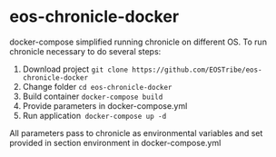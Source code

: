 # eos-chronicle-docker
docker-compose simplified running chronicle on different OS. To run chronicle necessary to do several steps:

   1. Download project `git clone https://github.com/EOSTribe/eos-chronicle-docker`
   2. Change folder `cd eos-chronicle-docker`
   3. Build container `docker-compose build`
   4. Provide parameters in docker-compose.yml
   5. Run application` docker-compose up -d`

All parameters pass to chronicle as environmental variables and set provided in section environment in docker-compose.yml

